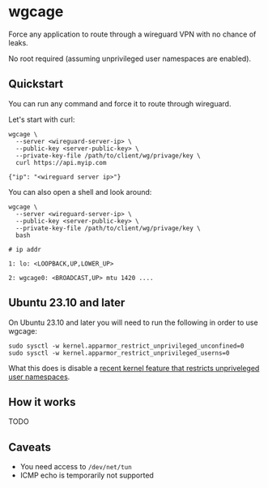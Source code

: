 # wgcage

Force any application to route through a wireguard VPN with no chance of leaks.

No root required (assuming unprivileged user namespaces are enabled).

## Quickstart

You can run any command and force it to route through wireguard.

Let's start with curl:

```shell
wgcage \
  --server <wireguard-server-ip> \
  --public-key <server-public-key> \
  --private-key-file /path/to/client/wg/privage/key \
  curl https://api.myip.com

{"ip": "<wireguard server ip>"}
```

You can also open a shell and look around:

```shell
wgcage \
  --server <wireguard-server-ip> \
  --public-key <server-public-key> \
  --private-key-file /path/to/client/wg/privage/key \
  bash

# ip addr

1: lo: <LOOPBACK,UP,LOWER_UP>

2: wgcage0: <BROADCAST,UP> mtu 1420 ....
```

## Ubuntu 23.10 and later

On Ubuntu 23.10 and later you will need to run the following in order to use wgcage:

```shell
sudo sysctl -w kernel.apparmor_restrict_unprivileged_unconfined=0
sudo sysctl -w kernel.apparmor_restrict_unprivileged_userns=0
```

What this does is disable a [recent kernel feature that restricts unpriveleged user namespaces](https://ubuntu.com/blog/ubuntu-23-10-restricted-unprivileged-user-namespaces).

## How it works

TODO

## Caveats

- You need access to `/dev/net/tun`
- ICMP echo is temporarily not supported
